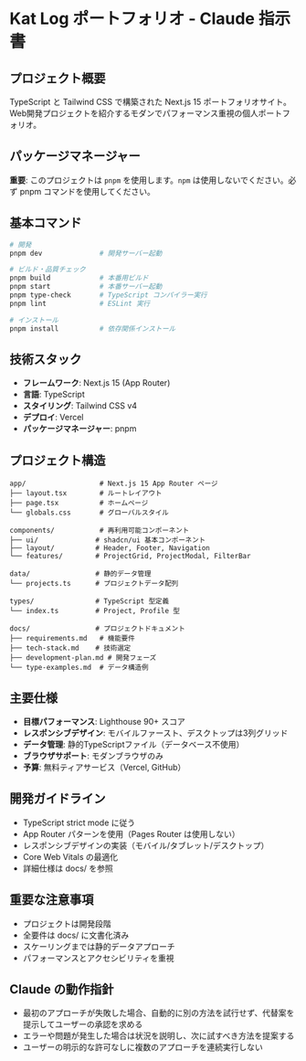 # Kat Log ポートフォリオ - Claude 指示書

## プロジェクト概要
TypeScript と Tailwind CSS で構築された Next.js 15 ポートフォリオサイト。Web開発プロジェクトを紹介するモダンでパフォーマンス重視の個人ポートフォリオ。

## パッケージマネージャー
**重要**: このプロジェクトは `pnpm` を使用します。`npm` は使用しないでください。必ず pnpm コマンドを使用してください。

## 基本コマンド
```bash
# 開発
pnpm dev              # 開発サーバー起動

# ビルド・品質チェック
pnpm build            # 本番用ビルド
pnpm start            # 本番サーバー起動
pnpm type-check       # TypeScript コンパイラー実行
pnpm lint             # ESLint 実行

# インストール
pnpm install          # 依存関係インストール
```

## 技術スタック
- **フレームワーク**: Next.js 15 (App Router)
- **言語**: TypeScript
- **スタイリング**: Tailwind CSS v4
- **デプロイ**: Vercel
- **パッケージマネージャー**: pnpm

## プロジェクト構造
```
app/                  # Next.js 15 App Router ページ
├── layout.tsx        # ルートレイアウト
├── page.tsx          # ホームページ
└── globals.css       # グローバルスタイル

components/           # 再利用可能コンポーネント
├── ui/              # shadcn/ui 基本コンポーネント
├── layout/          # Header, Footer, Navigation
└── features/        # ProjectGrid, ProjectModal, FilterBar

data/                # 静的データ管理
└── projects.ts      # プロジェクトデータ配列

types/               # TypeScript 型定義
└── index.ts         # Project, Profile 型

docs/                # プロジェクトドキュメント
├── requirements.md   # 機能要件
├── tech-stack.md    # 技術選定
├── development-plan.md # 開発フェーズ
└── type-examples.md  # データ構造例
```

## 主要仕様
- **目標パフォーマンス**: Lighthouse 90+ スコア
- **レスポンシブデザイン**: モバイルファースト、デスクトップは3列グリッド
- **データ管理**: 静的TypeScriptファイル（データベース不使用）
- **ブラウザサポート**: モダンブラウザのみ
- **予算**: 無料ティアサービス（Vercel, GitHub）

## 開発ガイドライン
- TypeScript strict mode に従う
- App Router パターンを使用（Pages Router は使用しない）
- レスポンシブデザインの実装（モバイル/タブレット/デスクトップ）
- Core Web Vitals の最適化
- 詳細仕様は docs/ を参照

## 重要な注意事項
- プロジェクトは開発段階
- 全要件は docs/ に文書化済み
- スケーリングまでは静的データアプローチ
- パフォーマンスとアクセシビリティを重視

## Claude の動作指針
- 最初のアプローチが失敗した場合、自動的に別の方法を試行せず、代替案を提示してユーザーの承認を求める
- エラーや問題が発生した場合は状況を説明し、次に試すべき方法を提案する
- ユーザーの明示的な許可なしに複数のアプローチを連続実行しない